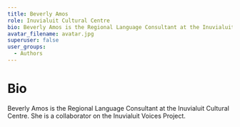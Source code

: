 ```yaml
---
title: Beverly Amos
role: Inuvialuit Cultural Centre
bio: Beverly Amos is the Regional Language Consultant at the Inuvialuit Cultural Centre. She is a collaborator on the Inuvialuit Voices Project.
avatar_filename: avatar.jpg
superuser: false
user_groups:
  - Authors
---
```

# Bio
Beverly Amos is the Regional Language Consultant at the Inuvialuit Cultural Centre. She is a collaborator on the Inuvialuit Voices Project.